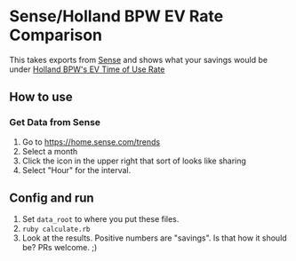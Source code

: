 # Sense/Holland BPW EV Rate Comparison

This takes exports from [Sense](https://www.sense.com) and shows what your savings would be under [Holland BPW's EV Time of Use Rate](https://hollandbpw.com/en/customer-service/residential/residential-rates#tou)

## How to use

### Get Data from Sense

1. Go to https://home.sense.com/trends
2. Select a month
3. Click the icon in the upper right that sort of looks like sharing
4. Select "Hour" for the interval.

## Config and run

1.  Set `data_root` to where you put these files.
2. `ruby calculate.rb`
3. Look at the results. Positive numbers are "savings". Is that how it should be? PRs welcome. ;)
